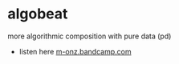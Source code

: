 # algobeat

more algorithmic composition with pure data (pd)

* listen here [m-onz.bandcamp.com](https://m-onz.bandcamp.com/)
